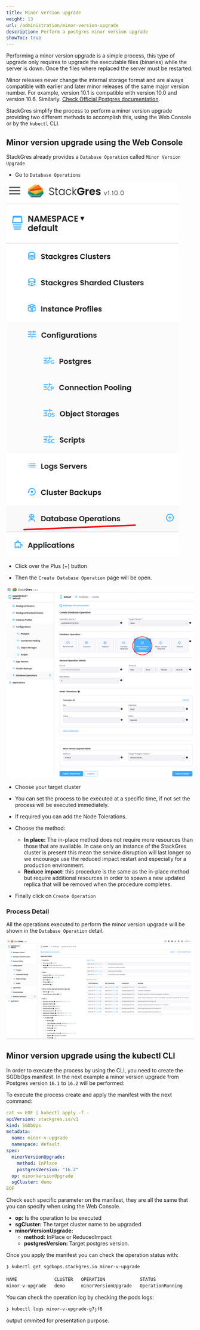 ```yaml
---
title: Minor version upgrade
weight: 13
url: /administration/minor-version-upgrade
description: Perform a postgres minor version upgrade
showToc: true
---
```


Performing a minor version upgrade is a simple process, this type of upgrade only requires to upgrade the executable files (binaries) while the server is down. Once the files where replaced the server must be restarted. 

Minor releases never change the internal storage format and are always compatible with earlier and later minor releases of the same major version number. For example, version 10.1 is compatible with version 10.0 and version 10.6. Similarly. [Check Official Postgres documentation](https://www.postgresql.org/docs/current/upgrading.html).

StackGres simplify the process to perform a minor version upgrade providing two different methods to accomplish this, using the Web Console or by the `kubectl`  CLI. 


## Minor version upgrade using the Web Console

StackGres already provides a `Database Operation` called `Minor Version Upgrade`

- Go to `Database Operations` 

![SG Menu](stackgres-sgdbops-menu.png "StackGres-Menu")

- Click over the Plus (+) button 

- Then the `Create Database Operation` page will be open. 

![SG Minor version Upgrade](sg-mvu-1.png "StackGres-Minor-version-upgrade")

- Choose your target cluster

- You can set the process to be executed at a specific time, if not set the process will be executed immediately.

- If required you can add the Node Tolerations.

- Choose the method:
  - **In place:** The in-place method does not require more resources than those that are available. In case only an instance of the StackGres cluster is
    present this mean the service disruption will last longer so we encourage use the reduced impact restart and especially for a production environment.
  - **Reduce impact:** this procedure is the same as the in-place method but require additional resources in order to spawn a new updated replica that
    will be removed when the procedure completes.  

- Finally click on `Create Operation`

### Process Detail

All the operations executed to perform the minor version upgrade will be shown in the `Database Operation` detail. 

![SG Minor version Upgrade log](sg-mvu-log.png "StackGres-Minor-version-upgrade-log")


## Minor version upgrade using the kubectl CLI

In order to execute the process by using the CLI, you need to create the SGDbOps manifest. In the next example a minor version upgrade from Postgres version `16.1` to `16.2` will be performed:

To execute the process create and apply the manifest with the next command:  

```yaml
cat << EOF | kubectl apply -f -
apiVersion: stackgres.io/v1
kind: SGDbOps
metadata:
  name: minor-v-upgrade
  namespace: default
spec:
  minorVersionUpgrade:
    method: InPlace
    postgresVersion: "16.2"
  op: minorVersionUpgrade
  sgCluster: demo
EOF
```

Check each specific parameter on the manifest, they are all the same that you can specify when using the Web Console. 

- **op:** Is the operation to be executed
- **sgCluster:** The target cluster name to be upgraded
- **minorVersionUpgrade:**
  - **method:** InPlace or ReducedImpact
  - **postgresVersion:** Target postgres version.

Once you apply the manifest you can check the operation status with: 

```bash
❯ kubectl get sgdbops.stackgres.io minor-v-upgrade

NAME              CLUSTER   OPERATION             STATUS
minor-v-upgrade   demo      minorVersionUpgrade   OperationRunning
```

You can check the operation log by checking the pods logs: 

```bash
❯ kubectl logs minor-v-upgrade-g7jf8 
```

output ommited for presentation purpose.